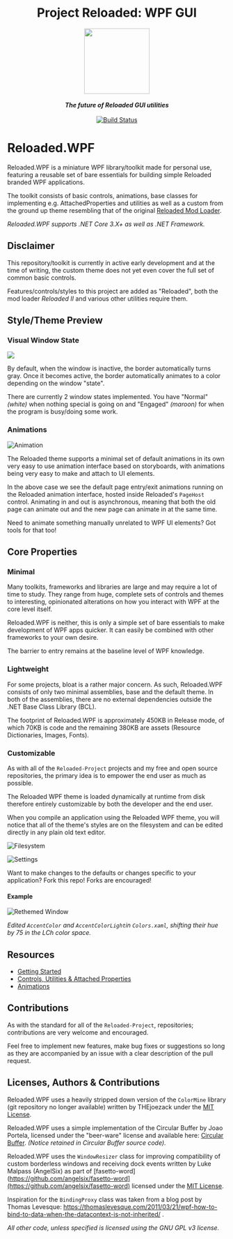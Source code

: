 

<div align="center">
	<h1>Project Reloaded: WPF GUI</h1>
	<img src="https://i.imgur.com/BjPn7rU.png" width="150" align="center" />
	<br/> <br/>
	<strong><i>The future of Reloaded GUI utilities</i></strong>
	<br/> <br/>
	<!-- Build Status -->
	<a href="https://ci.appveyor.com/project/sewer56lol/reloaded-wpf">
		<img src="https://ci.appveyor.com/api/projects/status/26icfl39yoa0alvi?svg=true" alt="Build Status" />
	</a>
</div>

# Reloaded.WPF

Reloaded.WPF is a miniature WPF library/toolkit made for personal use, featuring a reusable set of bare essentials for building simple Reloaded branded WPF applications.

The toolkit consists of basic controls, animations, base classes for implementing e.g. AttachedProperties and utilities as well as a custom from the ground up theme resembling that of the original [Reloaded Mod Loader](https://github.com/Sewer56/Reloaded-Mod-Loader).

*Reloaded.WPF supports .NET Core 3.X+ as well as .NET Framework.*

## Disclaimer

This repository/toolkit is currently in active early development and at the time of writing, the custom theme does not yet even cover the full set of common basic controls.

Features/controls/styles to this project are added as "Reloaded", both the mod loader *Reloaded II* and various other utilities require them.

## Style/Theme Preview

### Visual Window State
![](https://i.imgur.com/Pvo8BPt.gif)

By default, when the window is inactive, the border automatically turns gray. Once it becomes active, the border automatically animates to a color depending on the window "state".

There are currently 2 window states implemented. You have "Normal" *(white)* when nothing special is going on and "Engaged" *(maroon)* for when the program is busy/doing some work.

### Animations
 
![Animation](https://i.imgur.com/NBbniBo.gif)

The Reloaded theme supports a minimal set of default animations in its own very easy to use animation interface based on storyboards, with animations being very easy to make and attach to UI elements. 

In the above case we see the default page entry/exit animations running on the Reloaded animation interface, hosted inside Reloaded's `PageHost` control. Animating in and out is asynchronous, meaning that both the old page can animate out and the new page can animate in at the same time.

Need to animate something manually unrelated to WPF UI elements? Got tools for that too!

## Core Properties

### Minimal

Many toolkits, frameworks and libraries are large and may require a lot of time to study. They range from huge, complete sets of controls and themes to interesting, opinionated alterations on how you interact with WPF at the core level itself.

Reloaded.WPF is neither, this is only a simple set of bare essentials to make development of WPF apps quicker. It can easily be combined with other frameworks to your own desire.

The barrier to entry remains at the baseline level of WPF knowledge.

### Lightweight

For some projects, bloat is a rather major concern. As such, Reloaded.WPF consists of only two minimal assemblies, base and the default theme. In both of the assemblies, there are no external dependencies outside the .NET Base Class Library (BCL).

The footprint of Reloaded.WPF is approximately 450KB in Release mode, of which 70KB is code and the remaining 380KB are assets (Resource Dictionaries, Images, Fonts).

### Customizable

As with all of the `Reloaded-Project` projects and my free and open source repositories, the primary idea is to empower the end user as much as possible.

The Reloaded WPF theme is loaded dynamically at runtime from disk therefore entirely customizable by both the developer and the end user.

When you compile an application using the Reloaded WPF theme, you will notice that all of the theme's styles are on the filesystem and can be edited directly in any plain old text editor.

![Filesystem](https://i.imgur.com/DbBQj2u.png)

![Settings](https://i.imgur.com/xSMvkTu.png)

Want to make changes to the defaults or changes specific to your application?
Fork this repo! Forks are encouraged!

#### Example
![Rethemed Window](https://i.imgur.com/RzFkE8v.png)

*Edited `AccentColor` and `AccentColorLight`in `Colors.xaml`, shifting their hue by 75 in the LCh color space.* 

## Resources
- [Getting Started](Docs/Getting-Started.md)
- [Controls, Utilities & Attached Properties](Docs/Controls-Utilities-AttachedProperties.md)
- [Animations](Docs/Animations.md)

## Contributions
As with the standard for all of the  `Reloaded-Project`, repositories; contributions are very welcome and encouraged.

Feel free to implement new features, make bug fixes or suggestions so long as they are accompanied by an issue with a clear description of the pull request.

## Licenses, Authors & Contributions

Reloaded.WPF uses a heavily stripped down version of the `ColorMine` library (git repository no longer available) written by THEjoezack under the [MIT License](https://opensource.org/licenses/MIT).

Reloaded.WPF uses a simple implementation of the Circular Buffer by Joao Portela, licensed under the "beer-ware" license and available here: [Circular Buffer](https://github.com/joaoportela/CircullarBuffer-CSharp). *(Notice retained in Circular Buffer source code).*

Reloaded.WPF uses the `WindowResizer` class for improving compatibility of custom borderless windows and receiving dock events written by Luke Malpass (AngelSix) as part of [fasetto-word](https://github.com/angelsix/fasetto-word](https://github.com/angelsix/fasetto-word) licensed under the [MIT License](https://opensource.org/licenses/MIT).

Inspiration for the `BindingProxy` class was taken from a blog post by Thomas Levesque: https://thomaslevesque.com/2011/03/21/wpf-how-to-bind-to-data-when-the-datacontext-is-not-inherited/ .

*All other code, unless specified is licensed using the GNU GPL v3 license.*
